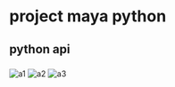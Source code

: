 # project maya python 

## python api 

###
![a1](https://user-images.githubusercontent.com/31715100/30784364-d26a8e02-a18e-11e7-8462-ae0724d4f1c9.jpg)
![a2](https://user-images.githubusercontent.com/31715100/30784375-fc60387e-a18e-11e7-945a-7df98d3ff092.jpg)
![a3](https://user-images.githubusercontent.com/31715100/30784374-fc43dbb6-a18e-11e7-9051-472904c43d2c.jpg)
